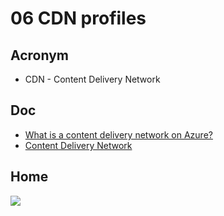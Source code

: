 # 06 CDN profiles

## Acronym
* CDN - Content Delivery Network

## Doc
* [What is a content delivery network on Azure?](https://docs.microsoft.com/en-us/azure/cdn/cdn-overview)
* [Content Delivery Network](https://azure.microsoft.com/en-us/services/cdn/)

## Home
[<img src="https://i.imgur.com/1qtbqUA.png">](https://i.imgur.com/1qtbqUA.png)

